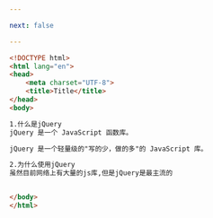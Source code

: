 ```yaml
---

next: false

---
```




<BlogInfo id="311" title="1.什么是jQuery" author="白日梦想猿" pv=0 read_times=0 pre_cost_time="0分12秒" category="jQuery学习" tag_list="['jQuery学习']" create_time="2021.09.07 16:53:42" update_time="2021.09.07 17:29:28" />

```html
<!DOCTYPE html>
<html lang="en">
<head>
    <meta charset="UTF-8">
    <title>Title</title>
</head>
<body>

1.什么是jQuery
jQuery 是一个 JavaScript 函数库。

jQuery 是一个轻量级的"写的少，做的多"的 JavaScript 库。

2.为什么使用jQuery
虽然目前网络上有大量的js库,但是jQuery是最主流的


</body>
</html>
```



<ActionBox />
